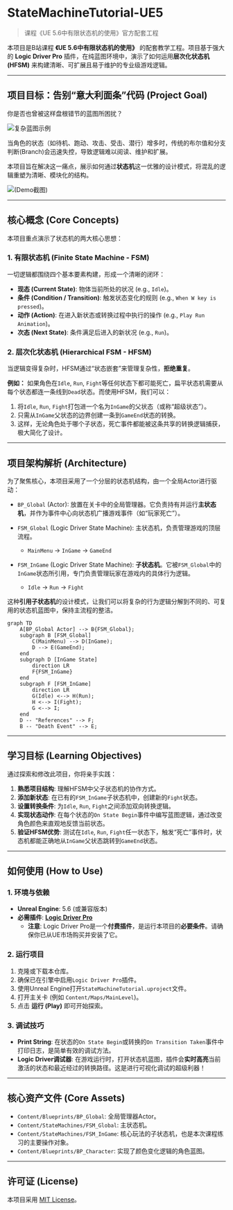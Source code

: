 # StateMachineTutorial-UE5

> 课程《UE 5.6中有限状态机的使用》官方配套工程

本项目是B站课程 **《UE 5.6中有限状态机的使用》** 的配套教学工程。项目基于强大的 **Logic Driver Pro** 插件，在纯蓝图环境中，演示了如何运用**层次化状态机 (HFSM)** 来构建清晰、可扩展且易于维护的专业级游戏逻辑。

---

## 项目目标：告别“意大利面条”代码 (Project Goal)

你是否也曾被这样盘根错节的蓝图所困扰？

![复杂蓝图示例](https://media.githubusercontent.com/media/michael-chen2010/StateMachineTutorial/refs/heads/main/pics/complexlogic.png)

当角色的状态（如待机、跑动、攻击、受击、潜行）增多时，传统的布尔值和分支判断(Branch)会迅速失控，导致逻辑难以阅读、维护和扩展。

本项目旨在解决这一痛点，展示如何通过**状态机**这一优雅的设计模式，将混乱的逻辑重塑为清晰、模块化的结构。

![*(Demo截图)*](https://media.githubusercontent.com/media/michael-chen2010/StateMachineTutorial/refs/heads/main/pics/statemachine.gif)

---

## 核心概念 (Core Concepts)

本项目重点演示了状态机的两大核心思想：

### 1. 有限状态机 (Finite State Machine - FSM)
一切逻辑都围绕四个基本要素构建，形成一个清晰的闭环：
*   **现态 (Current State)**: 物体当前所处的状况 (e.g., `Idle`)。
*   **条件 (Condition / Transition)**: 触发状态变化的规则 (e.g., `When W key is pressed`)。
*   **动作 (Action)**: 在进入新状态或转换过程中执行的操作 (e.g., `Play Run Animation`)。
*   **次态 (Next State)**: 条件满足后进入的新状况 (e.g., `Run`)。

### 2. 层次化状态机 (Hierarchical FSM - HFSM)
当逻辑变得复杂时，HFSM通过“状态嵌套”来管理复杂性，**拒绝重复**。

**例如：** 如果角色在`Idle`, `Run`, `Fight`等任何状态下都可能死亡，扁平状态机需要从每个状态都连一条线到`Dead`状态。而使用HFSM，我们可以：
1.  将`Idle`, `Run`, `Fight`打包进一个名为`InGame`的父状态（或称“超级状态”）。
2.  只需从`InGame`父状态的边界创建一条到`GameEnd`状态的转换。
3.  这样，无论角色处于哪个子状态，死亡事件都能被这条共享的转换逻辑捕获，极大简化了设计。

---

## 项目架构解析 (Architecture)

为了聚焦核心，本项目采用了一个分层的状态机结构，由一个全局Actor进行驱动：

*   `BP_Global` (Actor): 放置在关卡中的全局管理器。它负责持有并运行**主状态机**，并作为事件中心向状态机广播游戏事件（如“玩家死亡”）。

*   `FSM_Global` (Logic Driver State Machine): 主状态机，负责管理游戏的顶层流程。
    *   `MainMenu` -> `InGame` -> `GameEnd`

*   `FSM_InGame` (Logic Driver State Machine): **子状态机**。它被`FSM_Global`中的`InGame`状态所引用，专门负责管理玩家在游戏内的具体行为逻辑。
    *   `Idle` -> `Run` -> `Fight`

这种**引用子状态机**的设计模式，让我们可以将复杂的行为逻辑分解到不同的、可复用的状态机蓝图中，保持主流程的整洁。

```mermaid
graph TD
    A[BP_Global Actor] --> B{FSM_Global};
    subgraph B [FSM_Global]
        C(MainMenu) --> D(InGame);
        D --> E(GameEnd);
    end
    subgraph D [InGame State]
        direction LR
        F{FSM_InGame}
    end
    subgraph F [FSM_InGame]
        direction LR
        G(Idle) <--> H(Run);
        H <--> I(Fight);
        G <--> I;
    end
    D -- "References" --> F;
    B -- "Death Event" --> E;
```

---

## 学习目标 (Learning Objectives)

通过探索和修改此项目，你将亲手实践：
1.  **熟悉项目结构**: 理解HFSM中父子状态机的协作方式。
2.  **添加新状态**: 在已有的`FSM_InGame`子状态机中，创建新的`Fight`状态。
3.  **设置转换条件**: 为`Idle`, `Run`, `Fight`之间添加双向转换逻辑。
4.  **实现状态动作**: 在每个状态的`On State Begin`事件中编写蓝图逻辑，通过改变角色颜色来直观地反馈当前状态。
5.  **验证HFSM优势**: 测试在`Idle`, `Run`, `Fight`任一状态下，触发“死亡”事件时，状态机都能正确地从`InGame`父状态跳转到`GameEnd`状态。

---

## 如何使用 (How to Use)

### 1. 环境与依赖

*   **Unreal Engine**: 5.6 (或兼容版本)
*   **必需插件**: [**Logic Driver Pro**](https://www.unrealengine.com/marketplace/en-US/product/logic-driver-pro)
    *   **注意**: Logic Driver Pro是一个**付费插件**，是运行本项目的**必要条件**。请确保你已从UE市场购买并安装了它。

### 2. 运行项目

1.  克隆或下载本仓库。
2.  确保已在引擎中启用`Logic Driver Pro`插件。
3.  使用Unreal Engine打开`StateMachineTutorial.uproject`文件。
4.  打开主关卡 (例如 `Content/Maps/MainLevel`)。
5.  点击 **运行 (Play)** 即可开始探索。

### 3. 调试技巧

*   **Print String**: 在状态的`On State Begin`或转换的`On Transition Taken`事件中打印日志，是简单有效的调试方法。
*   **Logic Driver调试器**: 在游戏运行时，打开状态机蓝图，插件会**实时高亮**当前激活的状态和最近经过的转换路径。这是进行可视化调试的超级利器！

---

## 核心资产文件 (Core Assets)

*   `Content/Blueprints/BP_Global`: 全局管理器Actor。
*   `Content/StateMachines/FSM_Global`: 主状态机。
*   `Content/StateMachines/FSM_InGame`: 核心玩法的子状态机，也是本次课程练习的主要操作对象。
*   `Content/Blueprints/BP_Character`: 实现了颜色变化逻辑的角色蓝图。

---

## 许可证 (License)

本项目采用 [MIT License](LICENSE)。

